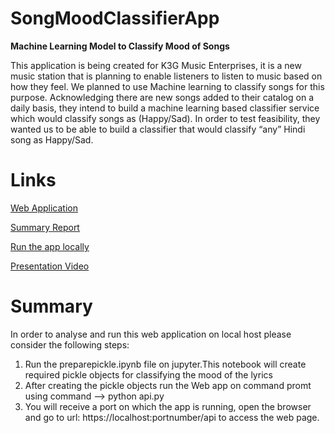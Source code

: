 # SongMoodClassifierApp

**Machine Learning Model to Classify Mood of Songs**

This application is being created for K3G Music Enterprises, it is a new music station that is planning to enable listeners to listen to music based on how they feel. We planned to use Machine learning to classify songs for this purpose. Acknowledging there are new songs added to their catalog on a daily basis, they intend to build a machine learning based classifier service which would classify songs as (Happy/Sad). In order to test feasibility, they wanted us to be able to build a classifier that would classify “any” Hindi song as Happy/Sad.

# Links

[Web Application](https://song-mood-pred-app.herokuapp.com/api)

[Summary Report](https://codelabs-preview.appspot.com/?file_id=1FDRGfPLQ7AscG0SiqKDy3gJfEz2h_J7-XwPDZKwpTOQ#6)

[Run the app locally](https://youtu.be/LRMoRKkJjfk)

[Presentation Video](https://youtu.be/6K_xV1CwTUc)

# Summary

In order to analyse and run this web application on local host please consider the following steps:
1. Run the preparepickle.ipynb file on jupyter.This notebook will create required pickle objects for classifying the mood of the lyrics
2. After creating the pickle objects run the Web app on command promt using command --> python api.py
3. You will receive a port on which the app is running, open the browser and go to url: https://localhost:portnumber/api to access the web page.
